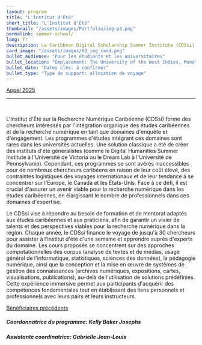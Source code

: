 ```yaml
---
layout: program
title: "L'Institut d'Été"
short_title: "L'Institut d'Été"
thumbnail: "/assets/images/Portfolio/img-p3.png"
permalink: summer-school/
lang: fr
description: Le Caribbean Digital Scholarship Summer Institute (CDSsi) forme des universitaires intéressés à aborder les études caribéennes et l'érudition numérique en tant que domaines de recherche et d'engagement organiquement intégrés. Le CDSsi prend en charge les voyages d'un maximum de 30 chercheurs pour participer à l'institut d'été d'une semaine et apprendre des experts dans le domaine.
card_image: "/assets/images/03_img_card.png"
bullet_audience: "Pour les étudiants et les universitaires"
bullet_location: "Emplacement: The University of the West Indies, Mona"
bullet_date: "Dates clés: à confirmer"
bullet_type: "Type de support: allocation de voyage"
---
```


<div class="project-demo-btn">
        <a class="btn project-btn" href="{{site.baseurl}}/summer-school/cfp2025/">Appel 2025</a> 
        <!-- <a class="btn project-btn" href="https://docs.google.com/document/d/1Lp2Y6SpMaVijGTf2_JNzT20mdaUr4Ndl2zm8r3bYrHY/edit">Appel en français</a> -->
    </div>
<hr>
<br>

<div class="portfolio-details">
  <p>L'Institut d'Été sur la Recherche Numérique Caribéenne (CDSsi) forme des chercheurs intéressés par l'intégration organique des études caribéennes et de la recherche numérique en tant que domaines d'enquête et d'engagement. Les programmes d'études intégrant ces domaines sont rares dans les universités actuelles. Une solution classique a été de créer des instituts d'été généralistes (comme le Digital Humanities Summer Institute à l'Université de Victoria ou le Dream Lab à l'Université de Pennsylvanie). Cependant, ces programmes se sont avérés inaccessibles pour de nombreux chercheurs caribéens en raison de leur coût élevé, des contraintes logistiques des voyages internationaux et de leur tendance à se concentrer sur l'Europe, le Canada et les États-Unis. Face à ce défi, il est crucial d'assurer un avenir viable pour la recherche numérique dans les études caribéennes, en élargissant le nombre de professionnels dans ces domaines d'expertise.</p>

  <p>Le CDSsi vise à répondre au besoin de formation et de mentorat adaptés aux études caribéennes et aux praticiens, afin de garantir un vivier de talents et des perspectives viables pour la recherche numérique dans la région. Chaque année, le CDSsi finance le voyage de jusqu'à 30 chercheurs pour assister à l'institut d'été d'une semaine et apprendre auprès d'experts du domaine. Les cours proposés se concentrent sur des approches computationnelles des corpus (analyse de textes et de médias, usage général de l'informatique, statistiques, sciences des données), la pédagogie numérique, ainsi que la conception et la mise en œuvre de systèmes de gestion des connaissances (archives numériques, expositions, cartes, visualisations, publications), au-delà de l'utilisation de solutions prédéfinies. Cette expérience immersive permet aux participants d'acquérir des compétences fondamentales tout en établissant des liens personnels et professionnels avec leurs pairs et leurs instructeurs.</p>
    <div class="project-demo-btn">
        <a class="btn project-btn" href="{{site.baseurl}}/grantees-cdssi/">Bénéficiaires précédents</a>
    </div>

  <div><h5>Coordonnatrice du programme: Kelly Baker Josephs </h5> </div>
  <div><h5>Assistante coordinatrice: Gabrielle Jean-Louis</h5> </div>
</div>
